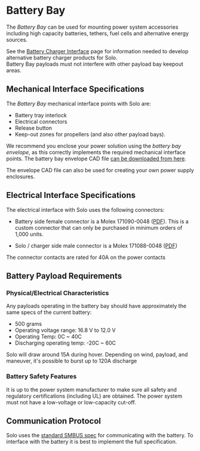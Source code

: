 # Battery Bay

The *Battery Bay* can be used for mounting power system accessories including high capacity batteries, tethers, fuel cells and alternative energy sources. 

<aside class="tip">See the <a href="hardware-battery-charging.md">Battery Charger Interface</a> page for information needed to develop alternative battery charger products for Solo.</aside>

<aside class="caution">Battery Bay payloads must not interfere with other payload bay keepout areas.</aside>


## Mechanical Interface Specifications

The *Battery Bay* mechanical interface points with Solo are:

* Battery tray interlock
* Electrical connectors
* Release button
* Keep-out zones for propellers (and also other payload bays).

We recommend you enclose your power solution using the *battery bay envelope*, as this correctly implements the required mechanical interface points. The battery bay envelope CAD file [can be downloaded from here](https://drive.google.com/uc?id=0B9l93ZUM5ooxbUhDOUVVRWRORlkzdmY3LXI1T2YtVUJYbWtJ&export=download).

<aside class="note">The envelope CAD file can also be used for creating your own power supply enclosures.</aside>


## Electrical Interface Specifications

The electrical interface with Solo uses the following connectors:

* Battery side female connector is a Molex 171090-0048 ([PDF](https://drive.google.com/open?id=0B9l93ZUM5ooxMU0xM3h5MzNsMjVBV3NjYU9DSEdyZE5FQWhR)). This is a custom connector that can only be purchased in minimum orders of 1,000 units.

* Solo / charger side male connector is a Molex 171088-0048 ([PDF](https://drive.google.com/open?id=0B9l93ZUM5ooxblFVOVhuY2JwMExjd3FnYjgzZmNsNy1ialAw))

The connector contacts are rated for 40A on the power contacts



## Battery Payload Requirements

### Physical/Electrical Characteristics

Any payloads operating in the battery bay should have approximately the same specs of the current battery:

* 500 grams
* Operating voltage range: 16.8 V to 12.0 V
* Operating Temp: 0C ~ 40C
* Discharging operating temp: -20C ~ 60C


Solo will draw around 15A during hover. Depending on wind, payload, and maneuver, it's possible to burst up to 120A discharge

### Battery Safety Features

It is up to the power system manufacturer to make sure all safety and regulatory certifications (including UL) are obtained. The power system must not have a low-voltage or low-capacity cut-off.

## Communication Protocol

Solo uses the [standard SMBUS spec](https://drive.google.com/open?id=0B9l93ZUM5ooxXzZWT3FMdktaNjNGWDV6M0tQUDhwWWgtNEFB) for communicating with the battery. To interface with the battery it is best to implement the full specification.
